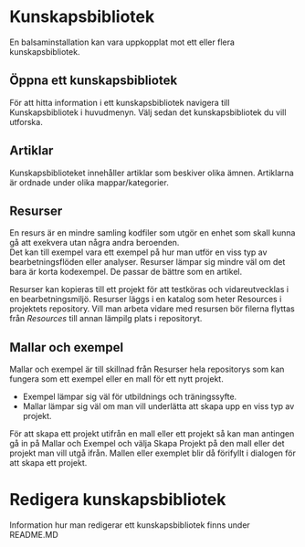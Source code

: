 # Kunskapsbibliotek

En balsaminstallation kan vara uppkopplat mot ett eller flera kunskapsbibliotek.

## Öppna ett kunskapsbibliotek
För att hitta information i ett kunskapsbibliotek navigera till Kunskapsbibliotek i huvudmenyn. Välj sedan det kunskapsbibliotek du vill utforska.

## Artiklar 
Kunskapsbiblioteket innehåller artiklar som beskiver olika ämnen. Artiklarna är ordnade under olika mappar/kategorier. 

## Resurser 
En resurs är en mindre samling kodfiler som utgör en enhet som skall kunna gå att exekvera utan några andra beroenden.  
Det kan till exempel vara ett exempel på hur man utför en viss typ av bearbetningsflöden eller analyser.
Resurser lämpar sig mindre väl om det bara är korta kodexempel. De passar de bättre som en artikel.

Resurser kan kopieras till ett projekt för att testköras och vidareutvecklas i en bearbetningsmiljö. 
Resurser läggs i en katalog som heter Resources i projektets repository. Vill man arbeta vidare med resursen bör filerna flyttas från *Resources* till annan lämpilg plats i repositoryt.

## Mallar och exempel
Mallar och exempel är till skillnad från Resurser hela repositorys som kan fungera som ett exempel eller en mall för ett nytt projekt. 

 - Exempel lämpar sig väl för utbildnings och träningssyfte.
 - Mallar lämpar sig väl om man vill underlätta att skapa upp en viss typ av projekt.

 För att skapa ett projekt utifrån en mall eller ett projekt så kan man antingen gå in på Mallar och Exempel och välja Skapa Projekt på den mall eller det projekt man vill utgå ifrån. Mallen eller exemplet blir då förifyllt i dialogen för att skapa ett projekt.

# Redigera kunskapsbibliotek
Information hur man redigerar ett kunskapsbibliotek finns under README.MD